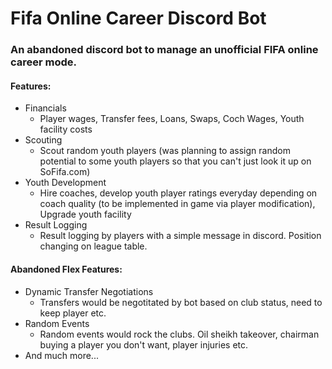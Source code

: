 # Fifa Online Career Discord Bot
### An abandoned discord bot to manage an unofficial FIFA online career mode.

#### Features:
* Financials
  * Player wages, Transfer fees, Loans, Swaps, Coch Wages, Youth facility costs
* Scouting
  * Scout random youth players (was planning to assign random potential to some youth players so that you can't just look it up on SoFifa.com)  
* Youth Development
  * Hire coaches, develop youth player ratings everyday depending on coach quality (to be implemented in game via player modification), Upgrade youth facility
* Result Logging
  * Result logging by players with a simple message in discord. Position changing on league table.

#### Abandoned Flex Features:
* Dynamic Transfer Negotiations
  * Transfers would be negotitated by bot based on club status, need to keep player etc.
* Random Events
  * Random events would rock the clubs. Oil sheikh takeover, chairman buying a player you don't want, player injuries etc. 
* And much more...
